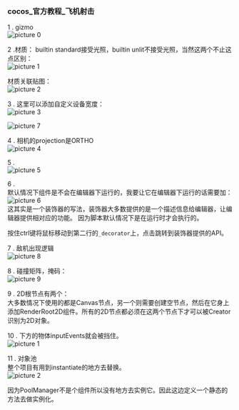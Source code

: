 ### cocos_官方教程_飞机射击
1 . gizmo  
![picture 0](images/e9287d2f39e781b5fb6f676a6360f5b9065cd00176d7765da1064b9d25143c39.png)  

2 .材质： builtin standard接受光照，builtin unlit不接受光照，当然这两个不止这点区别：  
![picture 1](images/44a1e79467072e7c9934d4ec0ff745a2bac123d224251a93742d8562d9e24a2a.png)  

材质关联贴图：  
![picture 2](images/40717f2f8f74e973cd790122dab1aa9f52da7daa837876360abc162002d01fd2.png)  

3 . 这里可以添加自定义设备宽度：  
![picture 3](images/b5ae396ab87491e7c60a3a63b7523bbd61f737313776a888deb30ee3131cf464.png)    

![picture 7](images/1fca26c8436f1d03d82454b828a013cedb657f353bff24dbf68febe314f2597a.png)  


4 . 相机的projection是ORTHO  
![picture 4](images/e492fcfcd5e7d5b15b26458b203660f73f237d939c20e35c639f1cd00ab66a62.png)  

5 .  
![picture 5](images/7f7abb14b9368e89f107f6fd94eee1fe7e3f56bc831f7e6b526e83ad901c95a7.png)  

6 .  
默认情况下组件是不会在编辑器下运行的，我要让它在编辑器下运行的话需要加：  
![picture 6](images/7ffb0d46c13da947250e7d7ad25508346b7acb4efd8cedc0d657386a1deba01b.png)  
这其实是一个装饰器的写法，装饰器大多数提供的是一个描述信息给编辑器，让编辑器提供相对应的功能。
因为脚本默认情况下是在运行时才会执行的。

按住ctrl键将鼠标移动到第二行的`_decorator`上，点击跳转到装饰器提供的API。  

7 . 敌机出现逻辑  
![picture 8](images/4a361406a0959d9c7e6ed85044fa5211e2224ed92855be1d515dcb18592b2f64.png)  

8 . 碰撞矩阵，掩码：  
![picture 9](images/06ece91d83a4ab3d28a389bb6b8734357918f2afcdac8d5c0c55e831a9214238.png)  

9 . 2D根节点有两个：  
大多数情况下使用的都是Canvas节点，另一个则需要创建空节点，然后在它身上添加RenderRoot2D组件。所有的2D节点都必须在这两个节点下才可以被Creator识别为2D对象。  

10 . 下方的物体inputEvents就会被挡住。  
![picture 1](images/98155f18784b6a23c5f00a658c15d3b507dd5275eec4c0871c382abea1b9a023.png)  

11 . 对象池  
整个项目有用到instantiate的地方去替换。  
![picture 2](images/6ca46f7abc5696784af520f3a3a620ab02a8b31d5b4f479cbdb3c6b9dfec8775.png)  

因为PoolManager不是个组件所以没有地方去实例它。因此这边定义一个静态的方法去做实例化。